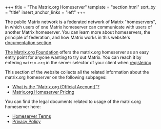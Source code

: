 +++
title = "The Matrix.org Homeserver"
template = "section.html"
sort_by = "title"
insert_anchor_links = "left"
+++

The public Matrix network is a federated network of Matrix "homeservers", in which users of one Matrix homeserver can communicate with users of another Matrix homeserver.
You can learn more about homeservers, the principle of federation, and how Matrix works in this website's [documentation section](/docs/matrix-concepts/elements-of-matrix/).

[The Matrix.org Foundation](/foundation/about) offers the matrix.org homeserver as an easy entry point for anyone wanting to try out Matrix.
You can reach it by entering `matrix.org` in the server selector of your client when [registering](/docs/chat_basics/matrix-for-im/#creating-a-matrix-account).

This section of the website collects all the related information about the matrix.org homeserver on the following subpages:

- [What is the "Matrix.org (Official Account)"?](official)
- [Matrix.org Homeserver Pricing](pricing)

You can find the legal documents related to usage of the matrix.org homeserver here:

- [Homeserver Terms](/legal/terms-and-conditions/)
- [Privacy Policy](/legal/privacy-notice/)
